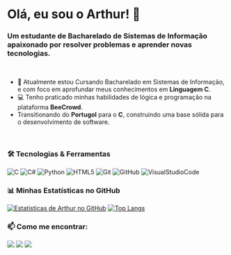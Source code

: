 # Olá, eu sou o Arthur! 👋

### Um estudante de Bacharelado de Sistemas de Informação apaixonado por resolver problemas e aprender novas tecnologias.

<br>

- 🌱 Atualmente estou Cursando Bacharelado em Sistemas de Informação, e com foco em aprofundar meus conhecimentos em **Linguagem C**.
- 💻 Tenho praticado minhas habilidades de lógica e programação na plataforma **BeeCrowd**.
- Transitionando do **Portugol** para o **C**, construindo uma base sólida para o desenvolvimento de software.

<br>

### 🛠️ Tecnologias & Ferramentas

![C](https://img.shields.io/badge/C-00599C?style=for-the-badge&logo=c&logoColor=white)
![C#](https://img.shields.io/badge/C%23-239120?style=for-the-badge&logo=c-sharp&logoColor=white)
![Python](https://img.shields.io/badge/Python-3776AB?style=for-the-badge&logo=python&logoColor=white)
![HTML5](https://img.shields.io/badge/HTML5-E34F26?style=for-the-badge&logo=html5&logoColor=white)
![Git](https://img.shields.io/badge/GIT-E44C30?style=for-the-badge&logo=git&logoColor=white)
![GitHub](https://img.shields.io/badge/GitHub-100000?style=for-the-badge&logo=github&logoColor=white)
![VisualStudioCode](https://img.shields.io/badge/VisualStudioCode-0078D4?style=for-the-badge&logo=visual%20studio%20code&logoColor=white)
<br>

### 📊 Minhas Estatísticas no GitHub

[![Estatísticas de Arthur no GitHub](https://github-readme-stats.vercel.app/api?username=arthurgxtz-exe&show_icons=true&theme=dracula&include_all_commits=true&count_private=true)](https://github.com/arthurgxtz-exe)
[![Top Langs](https://github-readme-stats.vercel.app/api/top-langs/?username=arthurgxtz-exe&layout=compact&theme=dracula)](https://github.com/arthurgxtz-exe)
<br>

### 📫 Como me encontrar:
<a href="https://www.linkedin.com/in/arthur-ferreira-a76064166/" target="_blank"><img src="https://img.shields.io/badge/LinkedIn-0077B5?style=for-the-badge&logo=linkedin&logoColor=white" target="_blank"></a> 
<a href="https://www.instagram.com/arthurgxtz/" target="_blank"><img src="https://img.shields.io/badge/Instagram-E4405F?style=for-the-badge&logo=instagram&logoColor=white" target="_blank"></a> 
<a href="https://discord.gg/F4JqufJRRJ" target="_blank"><img src="https://img.shields.io/badge/Discord-7289DA?style=for-the-badge&logo=discord&logoColor=white" target="_blank"></a>

